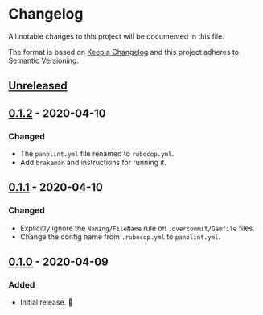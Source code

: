 # Changelog

All notable changes to this project will be documented in this file.

The format is based on [Keep a Changelog](http://keepachangelog.com/en/1.0.0/) and this project adheres to [Semantic Versioning](http://semver.org/spec/v2.0.0.html).

## [Unreleased]

## [0.1.2] - 2020-04-10

### Changed

- The `panolint.yml` file renamed to `rubocop.yml`.
- Add `brakeman` and instructions for running it.

## [0.1.1] - 2020-04-10

### Changed

- Explicitly ignore the `Naming/FileName` rule on `.overcommit/Gemfile` files.
- Change the config name from `.rubocop.yml` to `panolint.yml`.

## [0.1.0] - 2020-04-09

### Added

- Initial release. 🎉

[unreleased]: https://github.com/panorama-ed/panolint/compare/v0.1.2...HEAD
[0.1.2]: https://github.com/panorama-ed/panolint/compare/v0.1.1...v0.1.2
[0.1.1]: https://github.com/panorama-ed/panolint/compare/v0.1.0...v0.1.1
[0.1.0]: https://github.com/panorama-ed/panolint/compare/45c38b...v0.1.0
